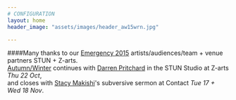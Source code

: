 ```yaml
---
# CONFIGURATION
layout: home
header_image: "assets/images/header_aw15wrn.jpg"

---
```

####Many thanks to our [Emergency 2015](/current/2015-emergency) artists/audiences/team + venue partners STUN + Z-arts.<br>[Autumn/Winter](/current/2015-autumnwinter) continues with [Darren Pritchard](/current/2015-autumnwinter/pritchard) in the STUN Studio at Z-arts *Thu 22 Oct*,<br>and closes with [Stacy Makishi](http://www.wordofwarning.org/current/2015-autumnwinter/makishi)'s subversive sermon at Contact *Tue 17 + Wed 18 Nov*.

